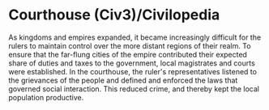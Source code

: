# Courthouse (Civ3)/Civilopedia

As kingdoms and empires expanded, it became increasingly difficult for the rulers to maintain control over the more distant regions 
of their realm. To ensure that the far-flung cities of the empire contributed their expected share of duties and taxes to the government, 
local magistrates and courts were established. In the courthouse, the ruler's representatives listened to the grievances of the people and 
defined and enforced the laws that governed social interaction. This reduced crime, and thereby kept the local population productive.